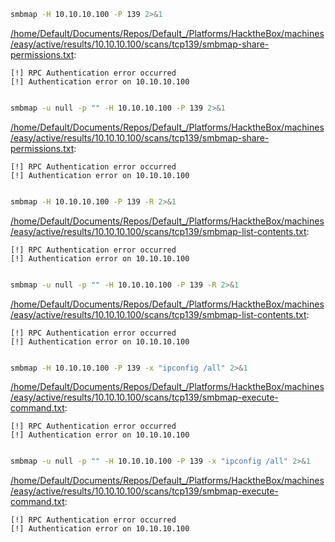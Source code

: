 ```bash
smbmap -H 10.10.10.100 -P 139 2>&1
```

[/home/Default/Documents/Repos/Default_/Platforms/HacktheBox/machines/easy/active/results/10.10.10.100/scans/tcp139/smbmap-share-permissions.txt](file:///home/Default/Documents/Repos/Default_/Platforms/HacktheBox/machines/easy/active/results/10.10.10.100/scans/tcp139/smbmap-share-permissions.txt):

```
[!] RPC Authentication error occurred
[!] Authentication error on 10.10.10.100


```
```bash
smbmap -u null -p "" -H 10.10.10.100 -P 139 2>&1
```

[/home/Default/Documents/Repos/Default_/Platforms/HacktheBox/machines/easy/active/results/10.10.10.100/scans/tcp139/smbmap-share-permissions.txt](file:///home/Default/Documents/Repos/Default_/Platforms/HacktheBox/machines/easy/active/results/10.10.10.100/scans/tcp139/smbmap-share-permissions.txt):

```
[!] RPC Authentication error occurred
[!] Authentication error on 10.10.10.100


```
```bash
smbmap -H 10.10.10.100 -P 139 -R 2>&1
```

[/home/Default/Documents/Repos/Default_/Platforms/HacktheBox/machines/easy/active/results/10.10.10.100/scans/tcp139/smbmap-list-contents.txt](file:///home/Default/Documents/Repos/Default_/Platforms/HacktheBox/machines/easy/active/results/10.10.10.100/scans/tcp139/smbmap-list-contents.txt):

```
[!] RPC Authentication error occurred
[!] Authentication error on 10.10.10.100


```
```bash
smbmap -u null -p "" -H 10.10.10.100 -P 139 -R 2>&1
```

[/home/Default/Documents/Repos/Default_/Platforms/HacktheBox/machines/easy/active/results/10.10.10.100/scans/tcp139/smbmap-list-contents.txt](file:///home/Default/Documents/Repos/Default_/Platforms/HacktheBox/machines/easy/active/results/10.10.10.100/scans/tcp139/smbmap-list-contents.txt):

```
[!] RPC Authentication error occurred
[!] Authentication error on 10.10.10.100


```
```bash
smbmap -H 10.10.10.100 -P 139 -x "ipconfig /all" 2>&1
```

[/home/Default/Documents/Repos/Default_/Platforms/HacktheBox/machines/easy/active/results/10.10.10.100/scans/tcp139/smbmap-execute-command.txt](file:///home/Default/Documents/Repos/Default_/Platforms/HacktheBox/machines/easy/active/results/10.10.10.100/scans/tcp139/smbmap-execute-command.txt):

```
[!] RPC Authentication error occurred
[!] Authentication error on 10.10.10.100


```
```bash
smbmap -u null -p "" -H 10.10.10.100 -P 139 -x "ipconfig /all" 2>&1
```

[/home/Default/Documents/Repos/Default_/Platforms/HacktheBox/machines/easy/active/results/10.10.10.100/scans/tcp139/smbmap-execute-command.txt](file:///home/Default/Documents/Repos/Default_/Platforms/HacktheBox/machines/easy/active/results/10.10.10.100/scans/tcp139/smbmap-execute-command.txt):

```
[!] RPC Authentication error occurred
[!] Authentication error on 10.10.10.100


```
